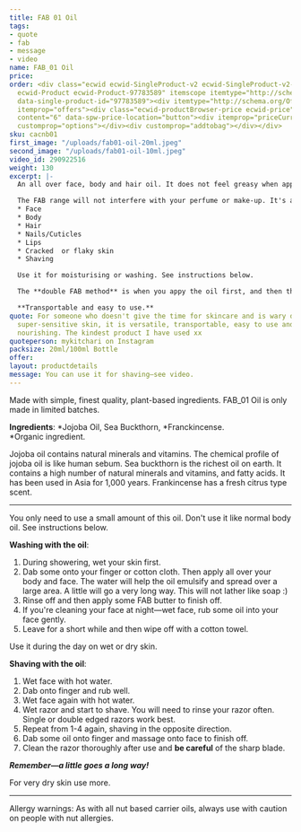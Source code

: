```yaml
---
title: FAB 01 Oil
tags:
- quote
- fab
- message
- video
name: FAB_01 Oil
price: 
order: <div class="ecwid ecwid-SingleProduct-v2 ecwid-SingleProduct-v2-bordered ecwid-SingleProduct-v2-centered
  ecwid-Product ecwid-Product-97783589" itemscope itemtype="http://schema.org/Product"
  data-single-product-id="97783589"><div itemtype="http://schema.org/Offer" itemscope
  itemprop="offers"><div class="ecwid-productBrowser-price ecwid-price" itemprop="price"
  content="6" data-spw-price-location="button"><div itemprop="priceCurrency" content="GBP"></div></div></div><div
  customprop="options"></div><div customprop="addtobag"></div></div>
sku: cacnb01
first_image: "/uploads/fab01-oil-20ml.jpeg"
second_image: "/uploads/fab01-oil-10ml.jpeg"
video_id: 290922516
weight: 130
excerpt: |-
  An all over face, body and hair oil. It does not feel greasy when applied. It's very concentrated and a little goes a long way.

  The FAB range will not interfere with your perfume or make-up. It's a multi-purpose, unisex product. You can use it on your:
  * Face
  * Body
  * Hair
  * Nails/Cuticles
  * Lips
  * Cracked  or flaky skin
  * Shaving

  Use it for moisturising or washing. See instructions below.

  The **double FAB method** is when you appy the oil first, and then the butter on top. Try this to give you super soft skin. Especially great for when you have really dry, flaky or cracked skin.

  **Transportable and easy to use.**
quote: For someone who doesn't give the time for skincare and is wary due to having
  super-sensitive skin, it is versatile, transportable, easy to use and gentle and
  nourishing. The kindest product I have used xx
quoteperson: mykitchari on Instagram
packsize: 20ml/100ml Bottle
offer: 
layout: productdetails
message: You can use it for shaving—see video.
---
```


Made with simple, finest quality, plant-based ingredients. FAB_01 Oil is only made in limited batches. 

**Ingredients**: *Jojoba Oil, Sea Buckthorn, *Franckincense.  
*Organic ingredient.

Jojoba oil contains natural minerals and vitamins. The chemical profile of jojoba oil is like human sebum. Sea buckthorn is the richest oil on earth. It contains a high number of natural minerals and vitamins, and fatty acids. It has been used in Asia for 1,000 years. Frankincense has a fresh citrus type scent.

***

You only need to use a small amount of this oil. Don't use it like normal body oil. See instructions below.

**Washing with the oil**:
1. During showering, wet your skin first.
2. Dab some onto your finger or cotton cloth. Then apply all over your body and face. The water will help the oil emulsify and spread over a large area. A little will go a very long way. This will not lather like soap :)
3. Rinse off and then apply some FAB butter to finish off.
4. If you're cleaning your face at night—wet face, rub some oil into your face gently.
5. Leave for a short while and then wipe off with a cotton towel.

Use it during the day on wet or dry skin.

**Shaving with the oil**:
1. Wet face with hot water.
2. Dab onto finger and rub well.
3. Wet face again with hot water.
4. Wet razor and start to shave. You will need to rinse your razor often. Single or double edged razors work best. 
5. Repeat from 1-4 again, shaving in the opposite direction.
6. Dab some oil onto finger and massage onto face to finish off.
7. Clean the razor thoroughly after use and **be careful** of the sharp blade.

 _**Remember—a little goes a long way!**_

For very dry skin use more.

***

Allergy warnings: As with all nut based carrier oils, always use with caution on people with nut allergies.